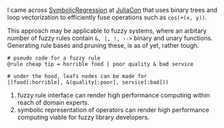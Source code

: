 I came across [SymbolicRegression] at [JuliaCon] that uses binary trees and loop vectorization to efficiently fuse operations such as `cos(+(x, y))`.

This approach may be applicable to fuzzy systems, where an arbitary number of fuzzy rules contain `&, |, !, -->` binary and unary functions. Generating rule bases and pruning these, is as of yet, rather tough.

```
# pseudo code for a fuzzy rule
@rule cheap tip = horrible food | poor quality & bad service

# under the hood, leafs nodes can be made for
|(food[:horrible], &(quality[:poor], service[:bad]))
```

1. fuzzy rule interface can render high performance computing within reach of domain experts. 
2. symbolic representation of operators can render high performance computing viable for fuzzy library developers.

[SymbolicRegression]: https://github.com/MilesCranmer/SymbolicRegression.jl
[JuliaCon]: https://www.youtube.com/watch?v=QLiQJDNwt4o